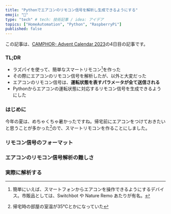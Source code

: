 ```yaml
---
title: "Pythonでエアコンのリモコン信号を解析し生成できるようにする"
emoji: "🦝"
type: "tech" # tech: 技術記事 / idea: アイデア
topics: ["HomeAutomation", "Python", "RaspberryPi"]
published: false
---
```


この記事は、[CAMPHOR- Advent Calendar 2023](https://advent.camph.net)の4日目の記事です。

### TL;DR
- ラズパイを使って、簡単なスマートリモコン[^1]を作った
- その際にエアコンのリモコン信号を解析したが、以外と大変だった
- エアコンのリモコン信号は、**運転状態を表すパラメータが全て送信される**
- Pythonからエアコンの運転状態に対応するリモコン信号を生成できるようにした

[^1]: 簡単にいえば、スマートフォンからエアコンを操作できるようにするデバイス。市販品としては、Switchbot や Nature Remo あたりが有名。

### はじめに
今年の夏は、めちゃくちゃ暑かったですね。帰宅前にエアコンをつけておきたいと思うことが多かった[^2]ので、スマートリモコンを作ることにしました。

[^2]: 帰宅時の部屋の室温が35℃とかになっていた

### リモコン信号のフォーマット

### エアコンのリモコン信号解析の難しさ

### 実際に解析する